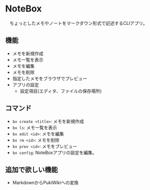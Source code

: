 # NoteBox

　ちょっとしたメモやノートをマークダウン形式で記述するCLIアプリ。

## 機能

- メモを新規作成
- メモ一覧を表示
- メモを編集
- メモを削除
- 指定したメモをブラウザでプレビュー
- アプリの設定
  - 設定項目(エディタ、ファイルの保存場所)

## コマンド

- `bx create <title>`: メモを新規作成
- `bx ls`: メモ一覧を表示
- `bx edit <id>`: メモを編集
- `bx rm <id>`: メモを削除
- `bx prev <id>`: メモをプレビュー
- `bx config`: NoteBoxアプリの設定を編集。

## 追加で欲しい機能

- MarkdownからPukiWikiへの変換
